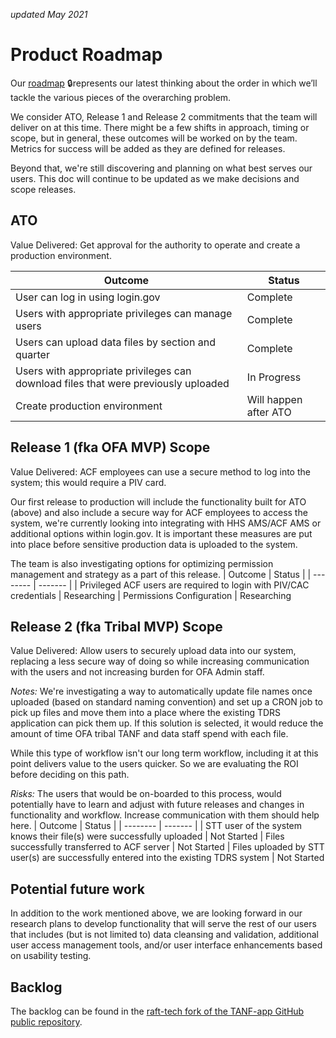 _updated May 2021_
# Product Roadmap
Our [roadmap](https://app.mural.co/t/officeoffamilyassistance2744/m/officeoffamilyassistance2744/1617994644349/6047bad9ed365b22986e52f5d9f01aac32286ae9) :lock:represents our latest thinking about the order in which we’ll tackle the various pieces of the overarching problem.

We consider ATO, Release 1 and Release 2 commitments that the team will deliver on at this time. There might be a few shifts in approach, timing or scope, but in general, these outcomes will be worked on by the team. Metrics for success will be added as they are defined for releases.

Beyond that, we're still discovering and planning on what best serves our users. This doc will continue to be updated as we make decisions and scope releases. 

## ATO  
Value Delivered: Get approval for the authority to operate and create a production environment. 

| Outcome | Status | 
| -------- | ------- | 
| User can log in using login.gov | Complete
| Users with appropriate privileges can manage users | Complete
| Users can upload data files by section and quarter | Complete
| Users with appropriate privileges can download files that were previously uploaded     | In Progress
|Create production environment | Will happen after ATO

## Release 1 (fka OFA MVP) Scope
Value Delivered: ACF employees can use a secure method to log into the system; this would require a PIV card.

Our first release to production will include the functionality built for ATO (above) and also include a secure way for ACF employees to access the system, we're currently looking into integrating with HHS AMS/ACF AMS or additional options within login.gov. It is important these measures are put into place before sensitive production data is uploaded to the system.

The team is also investigating options for optimizing permission management and strategy as a part of this release. 
| Outcome | Status | 
| -------- | ------- | 
| Privileged ACF users are required to login with PIV/CAC credentials | Researching
| Permissions Configuration | Researching


## Release 2 (fka Tribal MVP) Scope

Value Delivered: Allow users to securely upload data into our system, replacing a less secure way of doing so while increasing communication with the users and not increasing burden for OFA Admin staff.

_Notes:_ We're investigating a way to automatically update file names once uploaded (based on standard naming convention) and set up a CRON job to pick up files and move them into a place where the existing TDRS application can pick them up. If this solution is selected, it would reduce the amount of time OFA tribal TANF and data staff spend with each file. 

While this type of workflow isn't our long term workflow, including it at this point delivers value to the users quicker. So we are evaluating the ROI before deciding on this path.

_Risks:_ The users that would be on-boarded to this process, would potentially have to learn and adjust with future releases and changes in functionality and workflow. Increase communication with them should help here.
| Outcome | Status | 
| -------- | ------- | 
| STT user of the system knows their file(s) were successfully uploaded | Not Started
| Files successfully transferred to ACF server | Not Started
| Files uploaded by STT user(s) are successfully entered into the existing TDRS system | Not Started

## Potential future work
In addition to the work mentioned above, we are looking forward in our research plans to develop functionality that will serve the rest of our users that includes (but is not limited to) data cleansing and validation, additional user access management tools, and/or user interface enhancements based on usability testing. 
## Backlog
The backlog can be found in the [raft-tech fork of the TANF-app GitHub public repository](https://github.com/raft-tech/TANF-app/issues).
